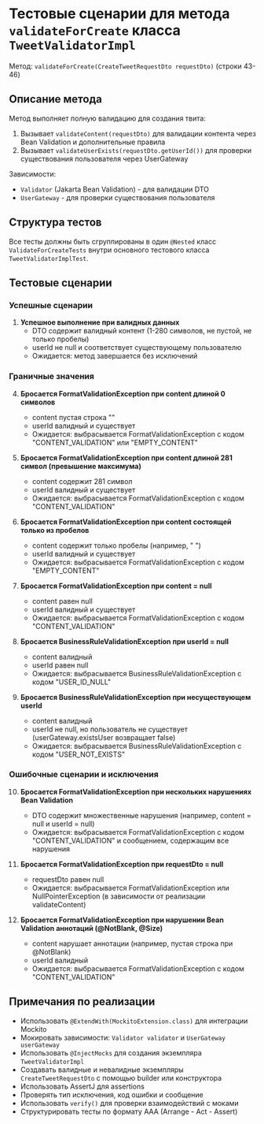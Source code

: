 # Тестовые сценарии для метода `validateForCreate` класса `TweetValidatorImpl`

Метод: `validateForCreate(CreateTweetRequestDto requestDto)` (строки 43-46)

## Описание метода

Метод выполняет полную валидацию для создания твита:
1. Вызывает `validateContent(requestDto)` для валидации контента через Bean Validation и дополнительные правила
2. Вызывает `validateUserExists(requestDto.getUserId())` для проверки существования пользователя через UserGateway

Зависимости:
- `Validator` (Jakarta Bean Validation) - для валидации DTO
- `UserGateway` - для проверки существования пользователя

## Структура тестов

Все тесты должны быть сгруппированы в один `@Nested` класс `ValidateForCreateTests` внутри основного тестового класса `TweetValidatorImplTest`.

## Тестовые сценарии

### Успешные сценарии

1. **Успешное выполнение при валидных данных**
   - DTO содержит валидный контент (1-280 символов, не пустой, не только пробелы)
   - userId не null и соответствует существующему пользователю
   - Ожидается: метод завершается без исключений

### Граничные значения

4. **Бросается FormatValidationException при content длиной 0 символов**
   - content пустая строка ""
   - userId валидный и существует
   - Ожидается: выбрасывается FormatValidationException с кодом "CONTENT_VALIDATION" или "EMPTY_CONTENT"

5. **Бросается FormatValidationException при content длиной 281 символ (превышение максимума)**
   - content содержит 281 символ
   - userId валидный и существует
   - Ожидается: выбрасывается FormatValidationException с кодом "CONTENT_VALIDATION"

6. **Бросается FormatValidationException при content состоящей только из пробелов**
   - content содержит только пробелы (например, "   ")
   - userId валидный и существует
   - Ожидается: выбрасывается FormatValidationException с кодом "EMPTY_CONTENT"

7. **Бросается FormatValidationException при content = null**
   - content равен null
   - userId валидный и существует
   - Ожидается: выбрасывается FormatValidationException с кодом "CONTENT_VALIDATION"

8. **Бросается BusinessRuleValidationException при userId = null**
   - content валидный
   - userId равен null
   - Ожидается: выбрасывается BusinessRuleValidationException с кодом "USER_ID_NULL"

9. **Бросается BusinessRuleValidationException при несуществующем userId**
   - content валидный
   - userId не null, но пользователь не существует (userGateway.existsUser возвращает false)
   - Ожидается: выбрасывается BusinessRuleValidationException с кодом "USER_NOT_EXISTS"

### Ошибочные сценарии и исключения

10. **Бросается FormatValidationException при нескольких нарушениях Bean Validation**
    - DTO содержит множественные нарушения (например, content = null и userId = null)
    - Ожидается: выбрасывается FormatValidationException с кодом "CONTENT_VALIDATION" и сообщением, содержащим все нарушения

11. **Бросается FormatValidationException при requestDto = null**
    - requestDto равен null
    - Ожидается: выбрасывается FormatValidationException или NullPointerException (в зависимости от реализации validateContent)

12. **Бросается FormatValidationException при нарушении Bean Validation аннотаций (@NotBlank, @Size)**
    - content нарушает аннотации (например, пустая строка при @NotBlank)
    - userId валидный
    - Ожидается: выбрасывается FormatValidationException с кодом "CONTENT_VALIDATION"

## Примечания по реализации

- Использовать `@ExtendWith(MockitoExtension.class)` для интеграции Mockito
- Мокировать зависимости: `Validator validator` и `UserGateway userGateway`
- Использовать `@InjectMocks` для создания экземпляра `TweetValidatorImpl`
- Создавать валидные и невалидные экземпляры `CreateTweetRequestDto` с помощью builder или конструктора
- Использовать AssertJ для assertions
- Проверять тип исключения, код ошибки и сообщение
- Использовать `verify()` для проверки взаимодействий с моками
- Структурировать тесты по формату AAA (Arrange - Act - Assert)

